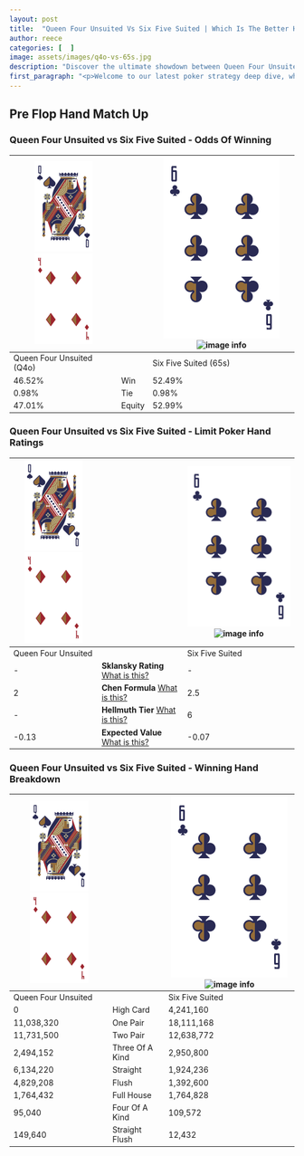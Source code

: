 ```yaml
---
layout: post
title:  "Queen Four Unsuited Vs Six Five Suited | Which Is The Better Hand In Poker? A Complete Guide"
author: reece
categories: [  ]
image: assets/images/q4o-vs-65s.jpg
description: "Discover the ultimate showdown between Queen Four Unsuited and Six Five Suited in poker! Uncover the odds, strategies, and scenarios where one hand triumphs over the other. Get ready to up your poker game with this thrilling analysis."
first_paragraph: "<p>Welcome to our latest poker strategy deep dive, where we're pitting two distinct hands against each other in a high-stakes showdown: Queen Four Unsuited vs Six Five Suited.</p><p>In the dynamic world of poker, every decision counts, and knowing which hand holds the upper hand is key to your success at the table.</p><p>In this article, we'll dissect these two hands, explore the scenarios where one dominates the other, and equip you with the knowledge to make strategic choices that can tip the odds in your favor.</p><p>Get ready to unravel the intriguing dynamics of these poker hands and elevate your game to new heights.</p>"
---
```




[comment]: # (sp0)

## Pre Flop Hand Match Up

<div class="table hand-ratings" markdown="1"> 



### Queen Four Unsuited vs Six Five Suited - Odds Of Winning


    
| ![image info](assets/images/hand1/Q.png) ![image info](assets/images/hand1/4o.png) |  | ![image info](assets/images/hand2/6.png) ![image info](assets/images/hand2/5s.png) |
| -------- | -------- | -------- |
| Queen Four Unsuited (Q4o) |  | Six Five Suited (65s) |
| 46.52% | Win | 52.49% |
| 0.98% | Tie | 0.98% |
| 47.01% | Equity | 52.99% |




[comment]: # (sp1)



### Queen Four Unsuited vs Six Five Suited - Limit Poker Hand Ratings


    
| ![image info](assets/images/hand1/Q.png) ![image info](assets/images/hand1/4o.png) |  | ![image info](assets/images/hand2/6.png) ![image info](assets/images/hand2/5s.png) |
| -------- | -------- | -------- |
| Queen Four Unsuited |  | Six Five Suited |
| - | **Sklansky Rating** [What is this?](/sklansky-rating-explained) | - |
| 2 | **Chen Formula** [What is this?](/chen-formula-explained) | 2.5 |
| - | **Hellmuth Tier** [What is this?](/Hellmuth-tier-explained) | 6 |
| -0.13 | **Expected Value** [What is this?](/expected-value-explained) | -0.07 |




[comment]: # (sp2)



### Queen Four Unsuited vs Six Five Suited - Winning Hand Breakdown


    
| ![image info](assets/images/hand1/Q.png) ![image info](assets/images/hand1/4o.png) |  | ![image info](assets/images/hand2/6.png) ![image info](assets/images/hand2/5s.png) |
| -------- | -------- | -------- |
| Queen Four Unsuited |  | Six Five Suited |
| 0 | High Card | 4,241,160 |
| 11,038,320 | One Pair | 18,111,168 |
| 11,731,500 | Two Pair | 12,638,772 |
| 2,494,152 | Three Of A Kind | 2,950,800 |
| 6,134,220 | Straight | 1,924,236 |
| 4,829,208 | Flush | 1,392,600 |
| 1,764,432 | Full House | 1,764,828 |
| 95,040 | Four Of A Kind | 109,572 |
| 149,640 | Straight Flush | 12,432 |




[comment]: # (sp3)



</div>

[comment]: # (sp4)



[comment]: # (sp5)

